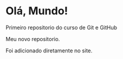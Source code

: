 # Olá, Mundo!
 Primeiro repositorio do curso de Git e GitHub


Meu novo repositorio.


Foi adicionado diretamente no site.
